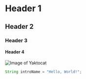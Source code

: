 # Header 1
## Header 2
### Header 3 
#### Header 4

![Image of Yaktocat](https://octodex.github.com/images/yaktocat.png)

``` java
String introName = "Hello, World!";
```
